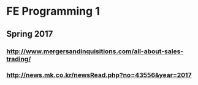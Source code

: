 # FE Programming 1
## Spring 2017

### http://www.mergersandinquisitions.com/all-about-sales-trading/
### http://news.mk.co.kr/newsRead.php?no=43556&year=2017

